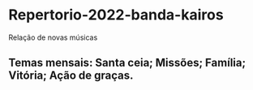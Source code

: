 # Repertorio-2022-banda-kairos
Relação de novas músicas
## Temas mensais: Santa ceia; Missões; Família; Vitória; Ação de graças.
